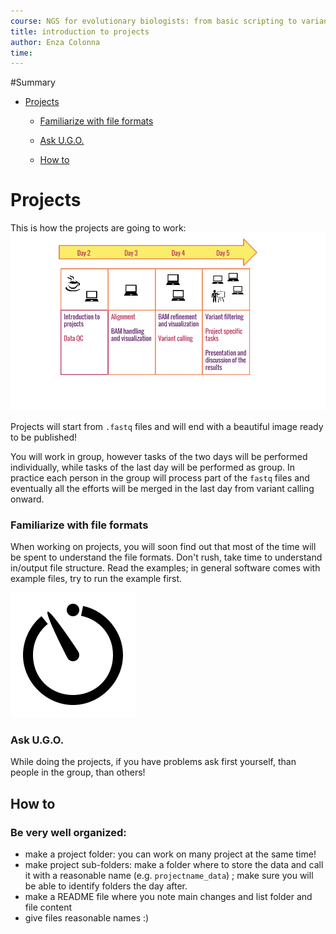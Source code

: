 ```yaml
---
course: NGS for evolutionary biologists: from basic scripting to variant calling
title: introduction to projects 
author: Enza Colonna
time:
---
```


#Summary

- [Projects](#section-id-9)
    - [Familiarize with file formats](#section-id-18)
    - [Ask U.G.O.](#section-id-25)

  - [How to](#section-id-278)


<div id='section-id-9'/>

# Projects

This is how the projects are going to work:
![projects](img/projects.png)

Projects will start from `.fastq` files and will end with a beautiful image ready to be published!

You will work in group, however tasks of the two days will be performed individually, while tasks of the last day will be performed as group. In practice each person in the group will process part of the `fastq` files and eventually all the efforts will be merged in the last day from variant calling onward.

<div id='section-id-18'/>

### Familiarize with file formats

When working on projects, you will soon find out that most of the time will be spent to understand the file formats. Don't rush, take time to understand in/output file structure. Read the examples; in general software comes with example files, try to run the example first.  

![time](img/time2.png)


<div id='section-id-25'/>

### Ask U.G.O.

While doing the projects, if you have problems ask first yourself, than people in the group, than others!


<div id='section-id-30'/>


<div id='section-id-278'/>

## How to

<div id='section-id-280'/>

### Be very well organized:  

- make a project folder: you can work on many project at the same time!
- make project sub-folders: make a folder where to store the data and call it with a reasonable name (e.g. `projectname_data`) ; make sure you will be able to identify folders the day after.
- make a README file where you note main changes and list folder and file content
- give files reasonable names :)


